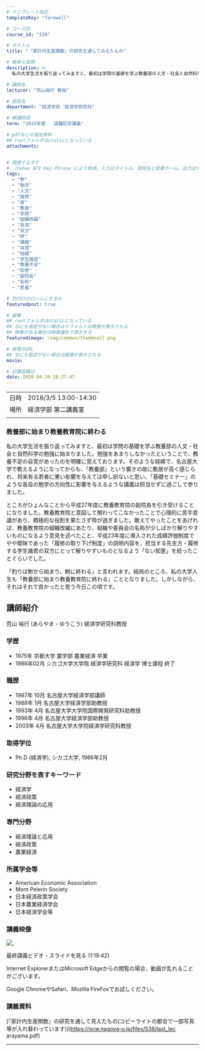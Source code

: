 ```yaml
---
# テンプレート指定
templateKey: "farewell"

# コースID
course_id: "538"

# タイトル
title: "『家計内生産関数』の研究を通してみえたもの"

# 簡単な説明
description: >-
  私の大学生活を振り返ってみますと、最初は学問の基礎を学ぶ教養部の人文・社会と自然科学の勉強に始まりました。勉強をあまりしなかったということで、教養不足の自覚があったのを明確に覚えております。そのような経緯で、名古屋大学で教えるようになってからも、「教養部」という響きの故に敷居が高く感じられ、将来有る若者に悪い影響を与えては申し訳ないと思い、「基礎セミナー」のような各自の勉学の方向性に影響を与え ....

# 講師名
lecturer: "荒山裕行 教授"

# 部局名
department: "経済学部／経済学研究科"

# 開講時限
term: "2015年度	退職記念講義"

# pdfなどの追加資料
## rootフォルダはstaticになっている
attachments:


# 関連するタグ
# （Yahoo API Key-Phrase により取得。入力はタイトル、部局名と授業ホーム、出力はキーフレーズ（tags））
tags:
  - "鮒"
  - "勉学"
  - "人文"
  - "履修"
  - "故"
  - "敷居"
  - "学問"
  - "組織改編"
  - "各自"
  - "双方"
  - "終"
  - "講義"
  - "自覚"
  - "経緯"
  - "学生諸君"
  - "教養不足"
  - "知恵"
  - "副院長"
  - "名称"
  - "若者"

# 色付けのロールにするか
featuredpost: true

# 画像
## rootフォルダはstaticになっている
## なにも指定がない場合はデフォルトの画像が表示される
## 映像がある場合は映像優先で表示する
featuredimage: /img/common/thumbnail.png

# 映像のURL
## なにも指定がない場合は画像が表示される
movie: 

# 記事投稿日
date: 2020-04-29 18:27:47
---
```


|   |   |
|---|---|
| 日時 | 2016/3/5  13:00-14:30 |
| 場所 | 経済学部 第二講義室 |
|   |   |


### 教養部に始まり教養教育院に終わる 

私の大学生活を振り返ってみますと、最初は学問の基礎を学ぶ教養部の人文・社会と自然科学の勉強に始まりました。勉強をあまりしなかったということで、教養不足の自覚があったのを明確に覚えております。そのような経緯で、名古屋大学で教えるようになってからも、「教養部」という響きの故に敷居が高く感じられ、将来有る若者に悪い影響を与えては申し訳ないと思い、「基礎セミナー」のような各自の勉学の方向性に影響を与えるような講義は担当せずに過ごして参りました。

ところがひょんなことから平成27年度に教養教育院の副院長を引き受けることになりました。教養教育院と意図して関わってこなかったことで心理的に苦手意識があり、積極的な役割を果たさず時が過ぎました。敢えてやったことをあげれば、教養教育院の組織改編にあたり、組織や委員会の名称が少しばかり解りやすいものになるよう意見を述べたこと、平成23年度に導入された成績評価制度でやや曖昧であった「履修の取り下げ制度」の説明内容を、担当する先生方・履修する学生諸君の双方にとって解りやすいものとなるよう「ない知恵」を絞ったことぐらいでした。

「釣りは鮒から始まり、鮒に終わる」と言われます。結局のところ、私の大学人生も「教養部に始まり教養教育院に終わる」こととなりました。しかしながら、それはそれで良かったと思う今日この頃です。


## 講師紹介

荒山 裕行 (あらやま・ゆうこう) 経済学研究科教授 

### 学歴

  * 1975年 京都大学 農学部 農業経済 卒業
  * 1986年02月 シカゴ大学大学院 経済学研究科 経済学 博士課程 終了

### 職歴

  * 1987年 10月 名古屋大学経済学部講師
  * 1988年 1月 名古屋大学経済学部助教授
  * 1993年 4月 名古屋大学大学院国際開発研究科助教授
  * 1996年 4月 名古屋大学経済学部助教授
  * 2003年 4月 名古屋大学大学院経済学研究科教授

### 取得学位

  * Ph.D (経済学), シカゴ大学, 1986年2月

### 研究分野を表すキーワード

  * 経済学
  * 経済政策
  * 経済理論の応用

### 専門分野

  * 経済理論と応用
  * 経済政策
  * 農業経済

### 所属学会等

  * American Economic Association
  * Mont Pelerin Society
  * 日本経済政策学会
  * 日本農業経済学会
  * 日本経済学会等


### 講義映像

[![&nbsp;](https://ocw.nagoya-u.jp/files/538/arayama.jpg) ](https://nuvideo.media.nagoya-u.ac.jp/embed/01def446435f09b92ccb059f8c0f6e3ed9df0678)

最終講義ビデオ・スライドを見る (1:19:42)



Internet ExplorerまたはMicrosoft Edgeからの閲覧の場合、動画が乱れることがございます。

Google ChromeやSafari、Mozilla FireFoxでお試しください。


### 講義資料

[『家計内生産関数』の研究を通して見えたもの(コピーライトの都合で一部写真等が入れ替わっています)](https://ocw.nagoya-u.jp/files/538/last_lec arayama.pdf) 



-----